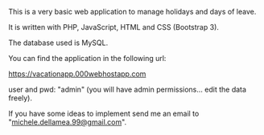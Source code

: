 This is a very basic web application to manage holidays and days of leave.

It is written with PHP, JavaScript, HTML and CSS (Bootstrap 3).

The database used is MySQL.

You can find the application in the following url:

https://vacationapp.000webhostapp.com

user and pwd: "admin" (you will have admin permissions... edit the data freely).

If you have some ideas to implement send me an email to "michele.dellamea.99@gmail.com".